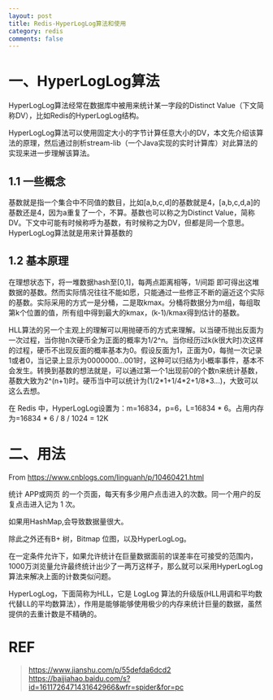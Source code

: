 ```yaml
---
layout: post
title: Redis-HyperLogLog算法和使用
category: redis
comments: false
---
```

# 一、HyperLogLog算法

HyperLogLog算法经常在数据库中被用来统计某一字段的Distinct Value（下文简称DV），比如Redis的HyperLogLog结构。

HyperLogLog算法可以使用固定大小的字节计算任意大小的DV，本文先介绍该算法的原理，然后通过剖析stream-lib（一个Java实现的实时计算库）对此算法的实现来进一步理解该算法。

## 1.1 一些概念
基数就是指一个集合中不同值的数目，比如[a,b,c,d]的基数就是4，[a,b,c,d,a]的基数还是4，因为a重复了一个，不算。基数也可以称之为Distinct Value，简称DV。下文中可能有时候称呼为基数，有时候称之为DV，但都是同一个意思。HyperLogLog算法就是用来计算基数的

## 1.2 基本原理

在理想状态下，将一堆数据hash至[0,1]，每两点距离相等，1/间距 即可得出这堆数据的基数。然而实际情况往往不能如愿，只能通过一些修正不断的逼近这个实际的基数。实际采用的方式一是分桶，二是取kmax。分桶将数据分为m组，每组取第k个位置的值，所有组中得到最大的kmax，(k-1)/kmax得到估计的基数。

HLL算法的另一个主观上的理解可以用抛硬币的方式来理解。以当硬币抛出反面为一次过程，当你抛n次硬币全为正面的概率为1/2^n。当你经历过k(k很大时)次这样的过程，硬币不出现反面的概率基本为0。假设反面为1，正面为0，每抛一次记录1或者0，当记录上显示为0000000...001时，这种可以归结为小概率事件，基本不会发生。转换到基数的想法就是，可以通过第一个1出现前0的个数n来统计基数，基数大致为2^(n+1)时。硬币当中可以统计为(1/2\*1+1/4\*2+1/8\*3...)，大致可以这么去想。


在 Redis 中，HyperLogLog设置为：m=16834，p=6，L=16834 * 6。占用内存为=16834 * 6 / 8 / 1024 = 12K

# 二、用法 
From https://www.cnblogs.com/linguanh/p/10460421.html

统计 APP或网页 的一个页面，每天有多少用户点击进入的次数。同一个用户的反复点击进入记为 1 次。

如果用HashMap,会导致数据量很大。

除此之外还有B+ 树，Bitmap 位图，以及HyperLogLog。

在一定条件允许下，如果允许统计在巨量数据面前的误差率在可接受的范围内，1000万浏览量允许最终统计出少了一两万这样子，那么就可以采用HyperLogLog算法来解决上面的计数类似问题。

HyperLogLog，下面简称为HLL，它是 LogLog 算法的升级版(HLL用调和平均数代替LL的平均数算法），作用是能够能够使用极少的内存来统计巨量的数据，虽然提供的去重计数是不精确的。

# REF
> https://www.jianshu.com/p/55defda6dcd2  
> https://baijiahao.baidu.com/s?id=1611726471431642966&wfr=spider&for=pc 